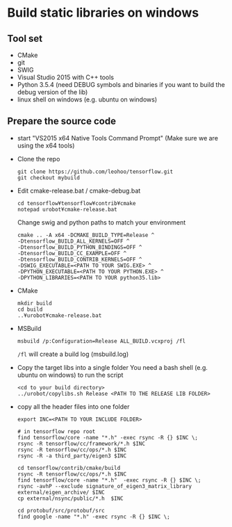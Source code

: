 Build static libraries on windows
=================================

Tool set
--------
* CMake
* git
* SWIG
* Visual Studio 2015 with C++ tools
* Python 3.5.4 (need DEBUG symbols and binaries if you want to build the debug version of the lib)
* linux shell on windows (e.g. ubuntu on windows)

Prepare the source code
-----------------------
* start "VS2015 x64 Native Tools Command Prompt" (Make sure we are using the x64 tools)
* Clone the repo
  ```text
  git clone https://github.com/leohoo/tensorflow.git
  git checkout mybuild
  ```
* Edit cmake-release.bat / cmake-debug.bat
  ```text
  cd tensorflow¥tensorflow¥contrib¥cmake
  notepad urobot¥cmake-release.bat
  ```
  Change swig and python paths to match your environment
  ```text
  cmake .. -A x64 -DCMAKE_BUILD_TYPE=Release ^
  -Dtensorflow_BUILD_ALL_KERNELS=OFF ^
  -Dtensorflow_BUILD_PYTHON_BINDINGS=OFF ^
  -Dtensorflow_BUILD_CC_EXAMPLE=OFF ^
  -Dtensorflow_BUILD_CONTRIB_KERNELS=OFF ^
  -DSWIG_EXECUTABLE=<PATH TO YOUR SWIG.EXE> ^
  -DPYTHON_EXECUTABLE=<PATH TO YOUR PYTHON.EXE> ^
  -DPYTHON_LIBRARIES=<PATH TO YOUR python35.lib>
  ```
* CMake
  ```text
  mkdir build
  cd build
  ..¥urobot¥cmake-release.bat
  ```
* MSBuild
  ```text
  msbuild /p:Configuration=Release ALL_BUILD.vcxproj /fl
  ```
  `/fl` will create a build log (msbuild.log)
  
* Copy the target libs into a single folder
  You need a bash shell (e.g. ubuntu on windows) to run the script
  
  ```text
  <cd to your build directory>
  ../urobot/copylibs.sh Release <PATH TO THE RELEASE LIB FOLDER>
  ```
* copy all the header files into one folder
  ```text
  export INC=<PATH TO YOUR INCLUDE FOLDER>
  
  # in tensorflow repo root
  find tensorflow/core -name "*.h" -exec rsync -R {} $INC \;
  rsync -R tensorflow/cc/framework/*.h $INC
  rsync -R tensorflow/cc/ops/*.h $INC
  rsync -R -a third_party/eigen3 $INC

  cd tensorflow/contrib/cmake/build
  rsync -R tensorflow/cc/ops/*.h $INC
  find tensorflow/core -name "*.h"  -exec rsync -R {} $INC \;
  rsync -avhP --exclude signature_of_eigen3_matrix_library external/eigen_archive/ $INC
  cp external/nsync/public/*.h  $INC

  cd protobuf/src/protobuf/src
  find google -name "*.h" -exec rsync -R {} $INC \;
  ```
